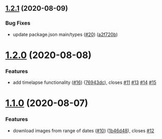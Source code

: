 ## [1.2.1](https://github.com/rpidanny/hima.js/compare/v1.2.0...v1.2.1) (2020-08-09)


### Bug Fixes

* update package.json main/types ([#20](https://github.com/rpidanny/hima.js/issues/20)) ([a2f720b](https://github.com/rpidanny/hima.js/commit/a2f720bd6681cae5676f9aee71efefd79c539d0b))

# [1.2.0](https://github.com/rpidanny/hima.js/compare/v1.1.0...v1.2.0) (2020-08-08)


### Features

* add timelapse functionality ([#16](https://github.com/rpidanny/hima.js/issues/16)) ([76943dc](https://github.com/rpidanny/hima.js/commit/76943dc4a7e63b9273ac72e83123a1faa055cb53)), closes [#11](https://github.com/rpidanny/hima.js/issues/11) [#13](https://github.com/rpidanny/hima.js/issues/13) [#14](https://github.com/rpidanny/hima.js/issues/14) [#15](https://github.com/rpidanny/hima.js/issues/15)

# [1.1.0](https://github.com/rpidanny/hima.js/compare/v1.0.0...v1.1.0) (2020-08-07)


### Features

* download images from range of dates ([#10](https://github.com/rpidanny/hima.js/issues/10)) ([1b46d48](https://github.com/rpidanny/hima.js/commit/1b46d4830ead6103180144cfea3ddaa688dd8499)), closes [#12](https://github.com/rpidanny/hima.js/issues/12)
